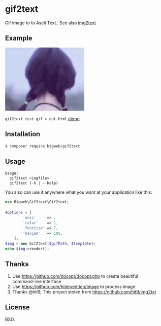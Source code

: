 gif2text
=======

Gif image to to Ascii Text..
See also [img2text](https://github.com/dhlwing/img2text)


Example
-------

![](test.gif)


`gif2text test.gif > out.html` [demo](http://dhlwing.github.io/img2text/out.html)


Installation
------------

```bash
$ composer require bigweb/gif2text
```

Usage
-----

```
Usage:
  gif2text <imgfile> 
  gif2text (-h | --help)
```

You also can use it anywhere what you want at your application like this:

```php
use Bigweb\Gif2text\Gif2text;

$options = [
        'ansi'     => ,
        'color'    => 1,
        'fontSize' => 7,
        'maxLen'   => 100,
    ];
$img = new Gif2text($gifPath, $template);
echo $img->render();
```

Thanks
------
1. Use https://github.com/docopt/docopt.php to create beautiful command-line interface
2. Use https://github.com/Intervention/image to process image
3. Thanks @hit9, This project stolen from  https://github.com/hit9/img2txt

License
-------

BSD.
